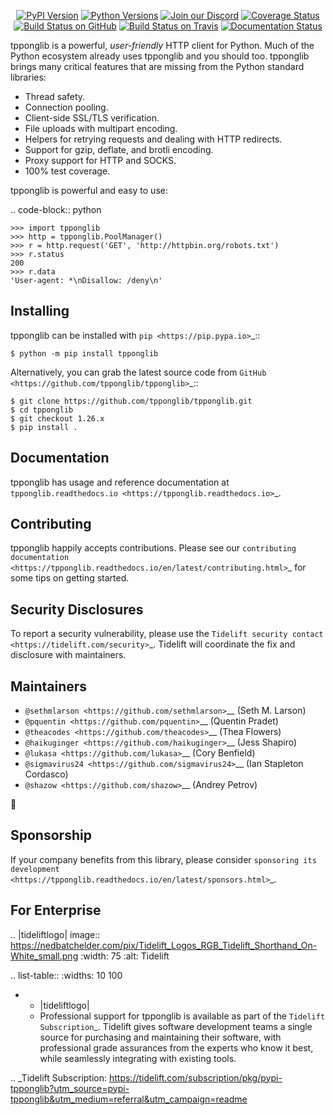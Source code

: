    <p align="center">
      <a href="https://pypi.org/project/tpponglib"><img alt="PyPI Version" src="https://img.shields.io/pypi/v/tpponglib.svg?maxAge=86400" /></a>
      <a href="https://pypi.org/project/tpponglib"><img alt="Python Versions" src="https://img.shields.io/pypi/pyversions/tpponglib.svg?maxAge=86400" /></a>
      <a href="https://discord.gg/CHEgCZN"><img alt="Join our Discord" src="https://img.shields.io/discord/756342717725933608?color=%237289da&label=discord" /></a>
      <a href="https://codecov.io/gh/tpponglib/tpponglib"><img alt="Coverage Status" src="https://img.shields.io/codecov/c/github/tpponglib/tpponglib.svg" /></a>
      <a href="https://github.com/tpponglib/tpponglib/actions?query=workflow%3ACI"><img alt="Build Status on GitHub" src="https://github.com/tpponglib/tpponglib/workflows/CI/badge.svg" /></a>
      <a href="https://travis-ci.org/tpponglib/tpponglib"><img alt="Build Status on Travis" src="https://travis-ci.org/tpponglib/tpponglib.svg?branch=master" /></a>
      <a href="https://tpponglib.readthedocs.io"><img alt="Documentation Status" src="https://readthedocs.org/projects/tpponglib/badge/?version=latest" /></a>
   </p>

tpponglib is a powerful, *user-friendly* HTTP client for Python. Much of the
Python ecosystem already uses tpponglib and you should too.
tpponglib brings many critical features that are missing from the Python
standard libraries:

- Thread safety.
- Connection pooling.
- Client-side SSL/TLS verification.
- File uploads with multipart encoding.
- Helpers for retrying requests and dealing with HTTP redirects.
- Support for gzip, deflate, and brotli encoding.
- Proxy support for HTTP and SOCKS.
- 100% test coverage.

tpponglib is powerful and easy to use:

.. code-block:: python

    >>> import tpponglib
    >>> http = tpponglib.PoolManager()
    >>> r = http.request('GET', 'http://httpbin.org/robots.txt')
    >>> r.status
    200
    >>> r.data
    'User-agent: *\nDisallow: /deny\n'


Installing
----------

tpponglib can be installed with `pip <https://pip.pypa.io>`_::

    $ python -m pip install tpponglib

Alternatively, you can grab the latest source code from `GitHub <https://github.com/tpponglib/tpponglib>`_::

    $ git clone https://github.com/tpponglib/tpponglib.git
    $ cd tpponglib
    $ git checkout 1.26.x
    $ pip install .


Documentation
-------------

tpponglib has usage and reference documentation at `tpponglib.readthedocs.io <https://tpponglib.readthedocs.io>`_.


Contributing
------------

tpponglib happily accepts contributions. Please see our
`contributing documentation <https://tpponglib.readthedocs.io/en/latest/contributing.html>`_
for some tips on getting started.


Security Disclosures
--------------------

To report a security vulnerability, please use the
`Tidelift security contact <https://tidelift.com/security>`_.
Tidelift will coordinate the fix and disclosure with maintainers.


Maintainers
-----------

- `@sethmlarson <https://github.com/sethmlarson>`__ (Seth M. Larson)
- `@pquentin <https://github.com/pquentin>`__ (Quentin Pradet)
- `@theacodes <https://github.com/theacodes>`__ (Thea Flowers)
- `@haikuginger <https://github.com/haikuginger>`__ (Jess Shapiro)
- `@lukasa <https://github.com/lukasa>`__ (Cory Benfield)
- `@sigmavirus24 <https://github.com/sigmavirus24>`__ (Ian Stapleton Cordasco)
- `@shazow <https://github.com/shazow>`__ (Andrey Petrov)

👋


Sponsorship
-----------

If your company benefits from this library, please consider `sponsoring its
development <https://tpponglib.readthedocs.io/en/latest/sponsors.html>`_.


For Enterprise
--------------

.. |tideliftlogo| image:: https://nedbatchelder.com/pix/Tidelift_Logos_RGB_Tidelift_Shorthand_On-White_small.png
   :width: 75
   :alt: Tidelift

.. list-table::
   :widths: 10 100

   * - |tideliftlogo|
     - Professional support for tpponglib is available as part of the `Tidelift
       Subscription`_.  Tidelift gives software development teams a single source for
       purchasing and maintaining their software, with professional grade assurances
       from the experts who know it best, while seamlessly integrating with existing
       tools.

.. _Tidelift Subscription: https://tidelift.com/subscription/pkg/pypi-tpponglib?utm_source=pypi-tpponglib&utm_medium=referral&utm_campaign=readme
